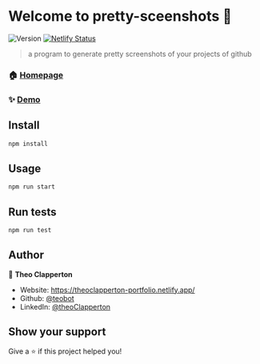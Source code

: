 # Welcome to pretty-sceenshots 👋
![Version](https://img.shields.io/badge/version-0.1.0-blue.svg?cacheSeconds=2592000)
[![Netlify Status](https://api.netlify.com/api/v1/badges/f04577ee-c293-4f4a-a8f6-a648f095e496/deploy-status)](https://app.netlify.com/sites/prettier-screenshots/deploys)
> a program to generate pretty screenshots of your projects of github

### 🏠 [Homepage](https://github.com/teobot/pretty-sceenshots#readme)

### ✨ [Demo](https://prettier-screenshots.netlify.app/)

## Install

```sh
npm install
```

## Usage

```sh
npm run start
```

## Run tests

```sh
npm run test
```

## Author

👤 **Theo Clapperton**

* Website: https://theoclapperton-portfolio.netlify.app/
* Github: [@teobot](https://github.com/teobot)
* LinkedIn: [@theoClapperton](https://linkedin.com/in/theoClapperton)

## Show your support

Give a ⭐️ if this project helped you!
